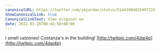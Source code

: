 ```yaml
---
canonicalURL: https://twitter.com/jmjordan/status/51443984815497216
ShowCanonicalLink: true
CanonicalLinkText: View original on
date: 2011-03-26T00:42:56+00:00
---
```

I smell calzones! Costanza's in the building! [http://twitpic.com/4dai4p](http://twitpic.com/4dai4p)